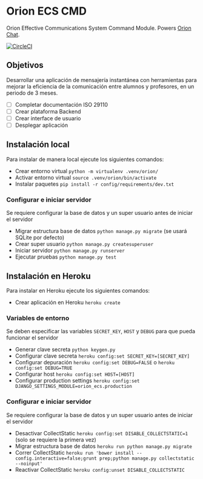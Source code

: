 # Orion ECS CMD

Orion Effective Communications System Command Module. Powers [Orion Chat](https://github.com/angelxehg/orion-chat-app).

[![CircleCI](https://circleci.com/gh/angelxehg/orion-ecs-cmd.svg?style=shield)](https://circleci.com/gh/angelxehg/orion-ecs-cmd)

## Objetivos

Desarrollar una aplicación de mensajería instantánea con herramientas para mejorar la eficiencia de la comunicación entre alumnos y profesores, en un periodo de 3 meses.

- [ ]  Completar documentación ISO 29110
- [ ]  Crear plataforma Backend
- [ ]  Crear interface de usuario
- [ ]  Desplegar aplicación

## Instalación local

Para instalar de manera local ejecute los siguientes comandos:

- Crear entorno virtual `python -m virtualenv .venv/orion/`
- Activar entorno virtual `source .venv/orion/bin/activate`
- Instalar paquetes `pip install -r config/requirements/dev.txt`

### Configurar e iniciar servidor

Se requiere configurar la base de datos y un super usuario antes de iniciar el servidor

- Migrar estructura base de datos `python manage.py migrate` (se usará SQLite por defecto)
- Crear super usuario `python manage.py createsuperuser`
- Iniciar servidor `python manage.py runserver`
- Ejecutar pruebas `python manage.py test`

## Instalación en Heroku

Para instalar en Heroku ejecute los siguientes comandos:

- Crear aplicación en Heroku `heroku create`

### Variables de entorno

Se deben especificar las variables `SECRET_KEY`, `HOST` y `DEBUG` para que pueda funcionar el servidor

- Generar clave secreta `python keygen.py`
- Configurar clave secreta `heroku config:set SECRET_KEY=[SECRET_KEY]`
- Configurar depuración `heroku config:set DEBUG=FALSE` o `heroku config:set DEBUG=TRUE`
- Configurar host `heroku config:set HOST=[HOST]`
- Configurar production settings `heroku config:set DJANGO_SETTINGS_MODULE=orion_ecs.production`

### Configurar e iniciar servidor

Se requiere configurar la base de datos y un super usuario antes de iniciar el servidor

- Desactivar CollectStatic `heroku config:set DISABLE_COLLECTSTATIC=1` (solo se requiere la primera vez)
- Migrar estructura base de datos `heroku run python manage.py migrate`
- Correr CollectStatic `heroku run 'bower install --config.interactive=false;grunt prep;python manage.py collectstatic --noinput'`
- Reactivar CollectStatic `heroku config:unset DISABLE_COLLECTSTATIC`
